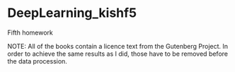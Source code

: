 # DeepLearning_kishf5
Fifth homework

NOTE: All of the books contain a licence text from the Gutenberg Project. In order to achieve the same results as I did, those have to be removed before the data procession.
